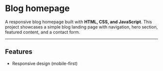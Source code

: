 # Blog homepage
A responsive blog homepage built with **HTML, CSS, and JavaScript**.
This project showcases a simple blog landing page with navigation, hero section, featured content, and a contact form.

---

## Features
- Responsive design (mobile-first)
